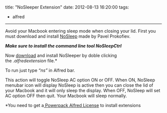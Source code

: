 title: "NoSleeper Extension"
date: 2012-08-13 16:20:00
tags:
- alfred
---

Avoid your Macbook entering sleep mode when closing your lid.
First you must download and install [NoSleep](http://code.google.com/p/macosx-nosleep-extension/ "nosleep") made by <span>Pavel Prokofiev.</span>

<!-- more -->
**_Make sure to install the command line tool NoSleepCtrl_**

Now [download](https://github.com/downloads/jonathanwiesel/Enforcer-Projects-/NoSleeper.alfredextension "nosleeper") and install NoSleeper by doble clicking the _.alfredextension_ file.*

To run just type _&ldquo;ns&rdquo;_ in Alfred bar.

This action will toggle NoSleep AC option ON or OFF.
When ON, NoSleep menubar icon will display NoSleep is active then you can close the lid of your Macbook and it will only sleep the display.
When OFF, NoSleep will set AC option OFF then quit. Your Macbook will sleep normally.

<span>*You need to get a</span>[ Powerpack Alfred License](http://www.alfredapp.com/ "Alfred")<span> to install extensions</span>

